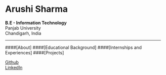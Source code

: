 # Arushi Sharma
**B.E - Information Technology**</br>
Panjab University</br>
Chandigarh, India</br>
<hr>

####[About]
####[Educational Background]
####[Internships and Experiences]
####[Projects]

[Github](https://github.com/97arushisharma)</br>
[LinkedIn](https://linkedin.com/in/arushi-sharma-958367125/)</br>
